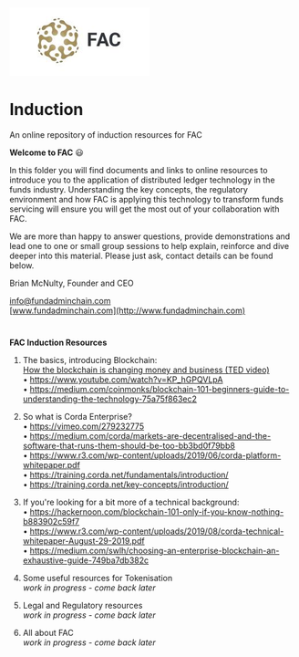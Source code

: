 ![FAC Logo](/images/logo.jpg) 
# Induction
An online repository of induction resources for FAC 

**Welcome to FAC**  :smiley:

In this folder you will find documents and links to online resources to introduce you to the application of distributed ledger technology in the funds industry. Understanding the key concepts, the regulatory environment and how 
FAC is applying this technology to transform funds servicing will ensure you will get the most out of your collaboration with FAC.

We are more than happy to answer questions, provide demonstrations and lead one to one or small group sessions to help explain, reinforce and dive deeper into this material. Please just ask, contact details can be found below.

Brian McNulty, Founder and CEO

info@fundadminchain.com  
[www.fundadminchain.com](http://www.fundadminchain.com)




# 
**FAC Induction Resources**

1. The basics, introducing Blockchain:  
[How the blockchain is changing money and business (TED video)](https://www.ted.com/talks/don_tapscott_how_the_blockchain_is_changing_money_and_business?utm_campaign=tedspread&utm_medium=referral&utm_source=tedcomshare)  
•	https://www.youtube.com/watch?v=KP_hGPQVLpA  
•	https://medium.com/coinmonks/blockchain-101-beginners-guide-to-understanding-the-technology-75a75f863ec2  

2. So what is Corda Enterprise?  
•	https://vimeo.com/279232775  
•	https://medium.com/corda/markets-are-decentralised-and-the-software-that-runs-them-should-be-too-bb3bd0f79bb8  
•	https://www.r3.com/wp-content/uploads/2019/06/corda-platform-whitepaper.pdf  
•	https://training.corda.net/fundamentals/introduction/  
•	https://training.corda.net/key-concepts/introduction/  

3. If you're looking for a bit more of a technical background:  
•	https://hackernoon.com/blockchain-101-only-if-you-know-nothing-b883902c59f7  
•	https://www.r3.com/wp-content/uploads/2019/08/corda-technical-whitepaper-August-29-2019.pdf  
•	https://medium.com/swlh/choosing-an-enterprise-blockchain-an-exhaustive-guide-749ba7db382c  

4. Some useful resources for Tokenisation  
*work in progress - come back later*

5. Legal and Regulatory resources  
*work in progress - come back later*

6. All about FAC  
*work in progress - come back later*
